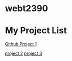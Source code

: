 # webt2390
<h1> My Project List </h1>


<a href="helloworld/index.html" target="_blank">Github Project 1</a> 

<a href="jquery1/index.html" target="_blank">project 2</a> 
<a href="jquery2/index.html" target="_blank">project 3</a> 